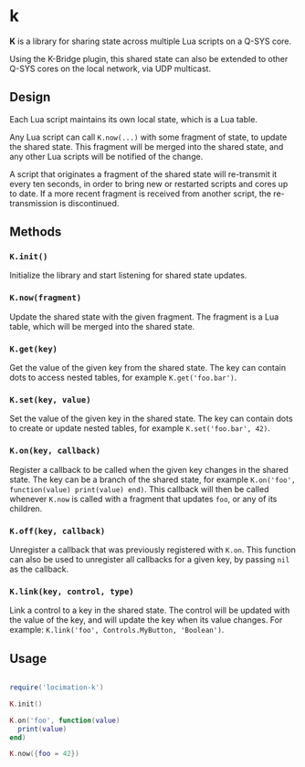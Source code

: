 # k

**K** is a library for sharing state across multiple Lua scripts on a Q-SYS core.

Using the K-Bridge plugin, this shared state can also be extended to other Q-SYS cores on the local network, via UDP multicast.

## Design
Each Lua script maintains its own local state, which is a Lua table.

Any Lua script can call `K.now(...)` with some fragment of state, to update the shared state.
This fragment will be merged into the shared state, and any other Lua scripts will be notified of the change.

A script that originates a fragment of the shared state will re-transmit it every ten seconds, in order to bring new or restarted scripts and cores up to date. If a more recent fragment is received from another script, the re-transmission is discontinued.

## Methods

### `K.init()`
Initialize the library and start listening for shared state updates.

### `K.now(fragment)`
Update the shared state with the given fragment.
The fragment is a Lua table, which will be merged into the shared state.

### `K.get(key)`
Get the value of the given key from the shared state.
The key can contain dots to access nested tables, for example `K.get('foo.bar')`.

### `K.set(key, value)`
Set the value of the given key in the shared state.
The key can contain dots to create or update nested tables, for example `K.set('foo.bar', 42)`.

### `K.on(key, callback)`
Register a callback to be called when the given key changes in the shared state.
The key can be a branch of the shared state, for example `K.on('foo', function(value) print(value) end)`.
This callback will then be called whenever `K.now` is called with a fragment that updates `foo`, or any of its children.

### `K.off(key, callback)`
Unregister a callback that was previously registered with `K.on`.
This function can also be used to unregister all callbacks for a given key, by passing `nil` as the callback.

### `K.link(key, control, type)`
Link a control to a key in the shared state.
The control will be updated with the value of the key, and will update the key when its value changes.
For example: `K.link('foo', Controls.MyButton, 'Boolean')`.

## Usage

```lua

require('locimation-k')

K.init()

K.on('foo', function(value)
  print(value)
end)

K.now({foo = 42})

```
